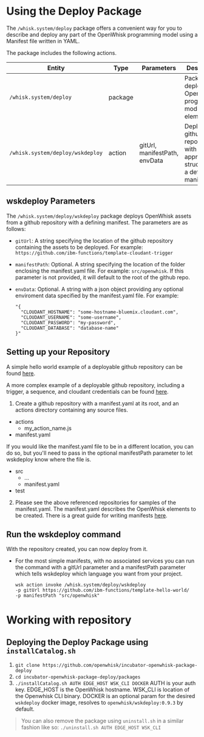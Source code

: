 # Using the Deploy Package

The `/whisk.system/deploy` package offers a convenient way for you to describe and deploy any part of the OpenWhisk programming model using a Manifest file written in YAML.

The package includes the following actions.

| Entity | Type | Parameters | Description |
| --- | --- | --- | --- |
| `/whisk.system/deploy` | package |  | Package to deploy OpenWhisk programming model elements |
| `/whisk.system/deploy/wskdeploy` | action | gitUrl, manifestPath, envData | Deploy from github repositories with the appropriate structure and a defining manifest. |

## wskdeploy Parameters
The `/whisk.system/deploy/wskdeploy` package deploys OpenWhisk assets from a github repository with a defining manifest.  The parameters are as follows:
- `gitUrl`: A string specifying the location of the github repository containing the assets to be deployed. For example: `https://github.com/ibm-functions/template-cloudant-trigger`

- `manifestPath`: Optional. A string specifying the location of the folder enclosing the manifest.yaml file. For example: `src/openwhisk`. If this parameter is not provided, it will default to the root of the github repo.

- `envData`: Optional. A string with a json object providing any optional enviroment data specified by the manifest.yaml file. For example:
  ```
  "{
    "CLOUDANT_HOSTNAME": "some-hostname-bluemix.cloudant.com",
    "CLOUDANT_USERNAME": "some-username",
    "CLOUDANT_PASSWORD": "my-password",
    "CLOUDANT_DATABASE": "database-name"
  }"
  ```


## Setting up your Repository

A simple hello world example of a deployable github repository can be found [here](https://github.com/ibm-functions/template-hello-world/).

A more complex example of a deployable github repository, including a trigger, a sequence, and cloudant credentials  can be found [here](https://github.com/ibm-functions/template-cloudant-trigger).

1. Create a github repository with a manifest.yaml at its root, and an actions directory containing any source files.
* actions
    * my\_action\_name.js
* manifest.yaml

If you would like the manifest.yaml file to be in a different location, you can do so, but you'll need to pass in the optional manifestPath parameter to let wskdeploy know where the file is.

* src
    * ...
    * manifest.yaml
* test

2. Please see the above referenced repositories for samples of the manifest.yaml.  The manifest.yaml describes the OpenWhisk elements to be created.  There is a great guide for writing manifests [here](https://github.com/apache/incubator-openwhisk-wskdeploy/blob/master/docs/programming_guide.md#wskdeploy-utility-by-example).


## Run the wskdeploy command

With the repository created, you can now deploy from it.

- For the most simple manifests, with no associated services you can run the command with a gitUrl parameter and a manifestPath parameter which tells wskdeploy which language you want from your project.

  ```
  wsk action invoke /whisk.system/deploy/wskdeploy
  -p gitUrl https://github.com/ibm-functions/template-hello-world/
  -p manifestPath "src/openwhisk"
  ```

# Working with repository

## Deploying the Deploy Package using `installCatalog.sh`

1. `git clone https://github.com/openwhisk/incubator-openwhisk-package-deploy`
2. `cd incubator-openwhisk-package-deploy/packages`
3. `./installCatalog.sh AUTH EDGE_HOST WSK_CLI DOCKER`
   AUTH is your auth key.  EDGE_HOST is the OpenWhisk hostname.  WSK_CLI is location of the Openwhisk CLI binary. DOCKER is an optional param for the desired `wskdeploy` docker image, resolves to `openwhisk/wskdeploy:0.9.3` by default.

> You can also remove the package using `uninstall.sh` in a similar fashion like so:
> `./uninstall.sh AUTH EDGE_HOST WSK_CLI`

